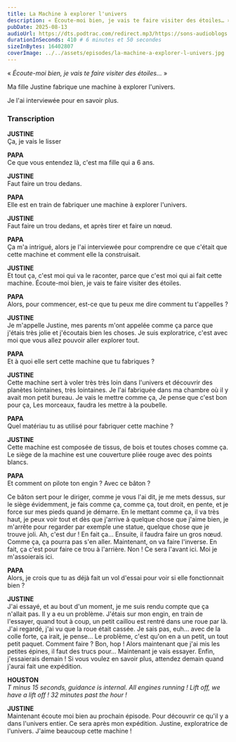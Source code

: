 ```yaml
---
title: La Machine à explorer l'univers
description: « Écoute-moi bien, je vais te faire visiter des étoiles… » Ma fille Justine fabrique une machine à explorer l'univers. Je l'ai interviewée pour en savoir plus.
pubDate: 2025-08-13
audioUrl: https://dts.podtrac.com/redirect.mp3/https://sons-audioblogs.arte.tv/audioblogs/v2/sons/258125/258446/podcast_258446_kDy78.mp3
durationInSeconds: 410 # 6 minutes et 50 secondes
sizeInBytes: 16402807
coverImage: ../../assets/episodes/la-machine-a-explorer-l-univers.jpg
---
```


« _Écoute-moi bien, je vais te faire visiter des étoiles…_ »

Ma fille Justine fabrique une machine à explorer l'univers.

Je l'ai interviewée pour en savoir plus.

### Transcription

**JUSTINE**  
Ça, je vais le lisser

**PAPA**  
Ce que vous entendez là, c'est ma fille qui a 6 ans.

**JUSTINE**  
Faut faire un trou dedans.

**PAPA**  
Elle est en train de fabriquer une machine à explorer l'univers.

**JUSTINE**  
Faut faire un trou dedans, et après tirer et faire un nœud.

**PAPA**  
Ça m'a intrigué, alors je l'ai interviewée pour comprendre ce que c'était que cette machine et comment elle la
construisait.

**JUSTINE**  
Et tout ça, c'est moi qui va le raconter, parce que c'est moi qui ai fait cette machine. Écoute-moi bien, je vais te
faire visiter des étoiles.

**PAPA**  
Alors, pour commencer, est-ce que tu peux me dire comment tu t'appelles ?

**JUSTINE**  
Je m'appelle Justine, mes parents m'ont appelée comme ça parce que j'étais très jolie et j'écoutais bien les choses. Je
suis exploratrice, c'est avec moi que vous allez pouvoir aller explorer tout.

**PAPA**  
Et à quoi elle sert cette machine que tu fabriques ?

**JUSTINE**  
Cette machine sert à voler très très loin dans l'univers et découvrir des planètes lointaines,
très lointaines. Je l'ai fabriquée dans ma chambre où il y avait mon petit bureau. Je vais le mettre comme ça, Je pense
que c'est bon pour ça, Les morceaux, faudra les mettre à la poubelle.

**PAPA**  
Quel matériau tu as utilisé pour fabriquer cette machine ?

**JUSTINE**  
Cette machine est composée de tissus, de bois et toutes choses comme ça. Le siège de la machine est une couverture pliée
rouge avec des points blancs.

**PAPA**  
Et comment on pilote ton engin ? Avec ce bâton ?

Ce bâton sert pour le diriger, comme je vous l'ai dit, je me mets dessus, sur le siège évidemment, je fais comme ça,
comme ça, tout droit, en pente, et je force sur mes pieds quand je démarre. En le mettant comme ça, il va très haut, je
peux voir tout et dès que j'arrive à quelque chose que j'aime bien, je m'arrête pour regarder par exemple une statue,
quelque chose que je trouve joli. Ah, c'est dur ! En fait ça… Ensuite, il faudra faire un gros nœud. Comme ça, ça pourra
pas s'en aller. Maintenant, on va faire l'inverse. En fait, ça c'est pour faire ce trou à l'arrière. Non ! Ce sera
l'avant ici. Moi je m'assoierais ici.

**PAPA**  
Alors, je crois que tu as déjà fait un vol d'essai pour voir si elle fonctionnait bien ?

**JUSTINE**  
J'ai essayé, et au bout d'un moment, je me suis rendu compte que ça n'allait pas. Il y a eu un problème. J'étais sur mon
engin, en train de l'essayer, quand tout à coup, un petit caillou est rentré dans une roue par là. J'ai regardé, j'ai vu
que la roue était cassée. Je sais pas, euh… avec de la colle forte, ça irait, je pense… Le problème, c'est qu'on en a un
petit, un tout petit paquet. Comment faire ? Bon, hop ! Alors maintenant que j'ai mis les petites épines, il faut des
trucs pour... Maintenant je vais essayer. Enfin, j'essaierais demain ! Si vous voulez en savoir plus, attendez demain
quand j'aurai fait une expédition.

**HOUSTON**  
_T minus 15 seconds, guidance is internal. All engines running ! Lift off, we have a lift off ! 32 minutes past the
hour !_

**JUSTINE**  
Maintenant écoute moi bien au prochain épisode. Pour découvrir ce qu'il y a dans l'univers entier. Ce sera après mon
expédition. Justine, exploratrice de l'univers. J'aime beaucoup cette machine !
